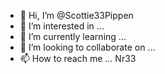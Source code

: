 - 👋 Hi, I’m @Scottie33Pippen
- 👀 I’m interested in ...
- 🌱 I’m currently learning ...
- 💞️ I’m looking to collaborate on ...
- 📫 How to reach me ...
Nr33
<!---
Scottie33Pippen/Scottie33Pippen is a ✨ special ✨ repository because its `README.md` (this file) appears on your GitHub profile.
You can click the Preview link to take a look at your changes.
--->
